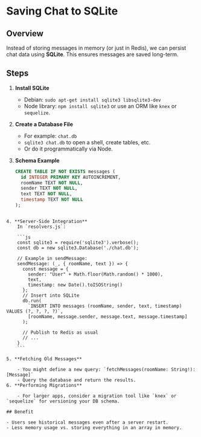# Saving Chat to SQLite

## Overview
Instead of storing messages in memory (or just in Redis), we can persist chat data using **SQLite**. This ensures messages are saved long-term.

## Steps

1. **Install SQLite**  
   - Debian: `sudo apt-get install sqlite3 libsqlite3-dev`
   - Node library: `npm install sqlite3` or use an ORM like `knex` or `sequelize`.

2. **Create a Database File**  
   - For example: `chat.db`
   - `sqlite3 chat.db` to open a shell, create tables, etc.
   - Or do it programmatically via Node.

3. **Schema Example**
   ```sql
   CREATE TABLE IF NOT EXISTS messages (
     id INTEGER PRIMARY KEY AUTOINCREMENT,
     roomName TEXT NOT NULL,
     sender TEXT NOT NULL,
     text TEXT NOT NULL,
     timestamp TEXT NOT NULL
   );
```

4. **Server-Side Integration**  
    In `resolvers.js`:
    
    ```js
    const sqlite3 = require('sqlite3').verbose();
    const db = new sqlite3.Database('./chat.db');
    
    // Example in sendMessage:
    sendMessage: (_, { roomName, text }) => {
      const message = {
        sender: "User" + Math.floor(Math.random() * 1000),
        text,
        timestamp: new Date().toISOString()
      };
      // Insert into SQLite
      db.run(
        `INSERT INTO messages (roomName, sender, text, timestamp) VALUES (?, ?, ?, ?)`,
        [roomName, message.sender, message.text, message.timestamp]
      );
    
      // Publish to Redis as usual
      // ...
    }
    ```
    
5. **Fetching Old Messages**
    
    - You might define a new query: `fetchMessages(roomName: String!): [Message]`
    - Query the database and return the results.
6. **Performing Migrations**
    
    - For larger apps, consider a migration tool like `knex` or `sequelize` for versioning your DB schema.

## Benefit

- Users see historical messages even after a server restart.
- Less memory usage vs. storing everything in an array in memory.

